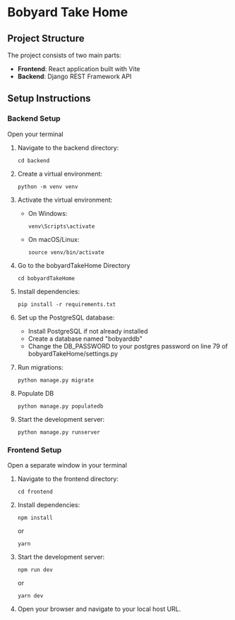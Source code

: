 # Bobyard Take Home

## Project Structure

The project consists of two main parts:

- **Frontend**: React application built with Vite
- **Backend**: Django REST Framework API

## Setup Instructions

### Backend Setup

Open your terminal

1. Navigate to the backend directory:

   ```
   cd backend
   ```

2. Create a virtual environment:

   ```
   python -m venv venv
   ```

3. Activate the virtual environment:

   - On Windows:
     ```
     venv\Scripts\activate
     ```
   - On macOS/Linux:
     ```
     source venv/bin/activate
     ```

4. Go to the bobyardTakeHome Directory

   ```
   cd bobyardTakeHome
   ```

5. Install dependencies:

   ```
   pip install -r requirements.txt
   ```

6. Set up the PostgreSQL database:

   - Install PostgreSQL if not already installed
   - Create a database named "bobyarddb"
   - Change the DB_PASSWORD to your postgres password on line 79 of bobyardTakeHome/settings.py

7. Run migrations:

   ```
   python manage.py migrate
   ```

8. Populate DB

   ```
   python manage.py populatedb
   ```

9. Start the development server:
   ```
   python manage.py runserver
   ```

### Frontend Setup

Open a separate window in your terminal

1. Navigate to the frontend directory:

   ```
   cd frontend
   ```

2. Install dependencies:

   ```
   npm install
   ```

   or

   ```
   yarn
   ```

3. Start the development server:

   ```
   npm run dev
   ```

   or

   ```
   yarn dev
   ```

4. Open your browser and navigate to your local host URL.
